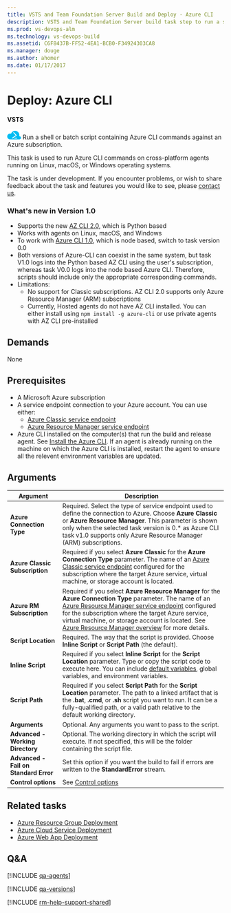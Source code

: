 ```yaml
---
title: VSTS and Team Foundation Server Build and Deploy - Azure CLI
description: VSTS and Team Foundation Server build task step to run a shell or batch script containing Microsoft Azure CLI commands
ms.prod: vs-devops-alm
ms.technology: vs-devops-build
ms.assetid: C6F8437B-FF52-4EA1-BCB0-F34924303CA8
ms.manager: douge
ms.author: ahomer
ms.date: 01/17/2017
---
```


# Deploy: Azure CLI

**VSTS**

![icon](_img/azure-cli-icon.png) Run a shell or batch 
script containing Azure CLI commands against an Azure subscription.

This task is used to run Azure CLI commands on 
cross-platform agents running on Linux, macOS, or Windows operating systems.
 
The task is under development. If you encounter problems, or wish to
share feedback about the task and features you would like to see,
please [contact us](mailto:RM_Customer_Queries@microsoft.com). 

### What's new in Version 1.0

- Supports the new [AZ CLI 2.0](https://docs.microsoft.com/en-us/cli/azure/overview), which is Python based
- Works with agents on Linux, macOS, and Windows
- To work with [Azure CLI 1.0](https://docs.microsoft.com/en-us/azure/cli-install-nodejs), which is node based, switch to task version 0.0
- Both versions of Azure-CLI can coexist in the same system, but task V1.0 logs into the Python based AZ CLI using the user's subscription, whereas task V0.0 logs into the node based Azure CLI. Therefore, scripts should include only the appropriate corresponding commands.
- Limitations:
	- No support for Classic subscriptions. AZ CLI 2.0 supports only Azure Resource Manager (ARM) subscriptions
	- Currently, Hosted agents do not have AZ CLI installed. You can either install using `npm install -g azure-cli` or use private agents with AZ CLI pre-installed

## Demands

None

## Prerequisites

* A Microsoft Azure subscription
* A service endpoint connection to your Azure account. You can use either:
  - [Azure Classic service endpoint](../../concepts/library/service-endpoints.md#sep-azure-classic)
  - [Azure Resource Manager service endpoint](../../concepts/library/service-endpoints.md#sep-azure-rm)
* Azure CLI installed on the computer(s) that run the build and release agent.
  See [Install the Azure CLI](https://azure.microsoft.com/en-us/documentation/articles/xplat-cli-install/).
  If an agent is already running on the machine on which the Azure CLI is installed, restart the agent to ensure all the relevent environment variables are updated.

## Arguments

| Argument | Description |
| -------- | ----------- |
| **Azure Connection Type** | Required. Select the type of service endpoint used to define the connection to Azure. Choose **Azure Classic** or **Azure Resource Manager**. This parameter is shown only when the selected task version is 0.* as Azure CLI task v1.0 supports only Azure Resource Manager (ARM) subscriptions.
| **Azure Classic Subscription** | Required if you select **Azure Classic** for the **Azure Connection Type** parameter. The name of an [Azure Classic service endpoint](../../concepts/library/service-endpoints.md#sep-azure-classic) configured for the subscription where the target Azure service, virtual machine, or storage account is located. |
| **Azure RM Subscription** | Required if you select **Azure Resource Manager** for the **Azure Connection Type** parameter. The name of an [Azure Resource Manager service endpoint](../../concepts/library/service-endpoints.md#sep-azure-rm) configured for the subscription where the target Azure service, virtual machine, or storage account is located. See [Azure Resource Manager overview](https://azure.microsoft.com/en-in/documentation/articles/resource-group-overview/) for more details. |
| **Script Location** | Required. The way that the script is provided. Choose **Inline Script** or **Script Path** (the default). |
| **Inline Script** | Required if you select **Inline Script** for the **Script Location** parameter. Type or copy the script code to execute here. You can include [default variables](../../concepts/definitions/release/variables.md#default-variables), global variables, and environment variables. |
| **Script Path** | Required if you select **Script Path** for the **Script Location** parameter. The path to a linked artifact that is the **.bat**, **.cmd**, or **.sh** script you want to run. It can be a fully-qualified path, or a valid path relative to the default working directory. |
| **Arguments** | Optional. Any arguments you want to pass to the script. |
| **Advanced - Working Directory** | Optional. The working directory in which the script will execute. If not specified, this will be the folder containing the script file. |
| **Advanced - Fail on Standard Error** | Set this option if you want the build to fail if errors are written to the **StandardError** stream. |
| **Control options** | See [Control options](../../concepts/process/tasks.md#controloptions) |

## Related tasks

* [Azure Resource Group Deployment](azure-resource-group-deployment.md)
* [Azure Cloud Service Deployment](azure-cloud-service-deployment.md)
* [Azure Web App Deployment](azure-web-app-deployment.md)

## Q&A
<!-- BEGINSECTION class="md-qanda" -->

[!INCLUDE [qa-agents](../../_shared/qa-agents.md)]

[!INCLUDE [qa-versions](../../_shared/qa-versions.md)]

<!-- ENDSECTION -->

[!INCLUDE [rm-help-support-shared](../../_shared/rm-help-support-shared.md)]

